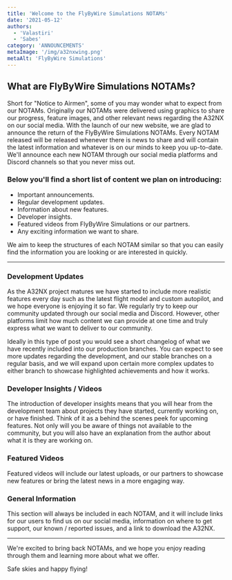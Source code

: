 ```yaml
---
title: 'Welcome to the FlyByWire Simulations NOTAMs'
date: '2021-05-12'
authors:
  - 'Valastiri'
  - 'Sabes'
category: 'ANNOUNCEMENTS'
metaImage: '/img/a32nxwing.png'
metaAlt: 'FlyByWire Simulations'
---
```


## What are FlyByWire Simulations NOTAMs?
Short for "Notice to Airmen", some of you may wonder what to expect from our NOTAMs. Originally our NOTAMs were delivered using graphics to share our progress, feature images, and other relevant news regarding the A32NX on our social media. With the launch of our new website, we are glad to announce the return of the FlyByWire Simulations NOTAMs. Every NOTAM released will be released whenever there is news to share and will contain the latest information and whatever is on our minds to keep you up-to-date. We'll announce each new NOTAM through our social media platforms and Discord channels so that you never miss out.

### Below you'll find a short list of content we plan on introducing:

* Important announcements.
* Regular development updates.
* Information about new features.
* Developer insights.
* Featured videos from FlyByWire Simulations or our partners.
* Any exciting information we want to share.

We aim to keep the structures of each NOTAM similar so that you can easily find the information you are looking or are interested in quickly.

***

### Development Updates

As the A32NX project matures we have started to include more realistic features every day such as the latest flight model and custom autopilot, and we hope everyone is enjoying it so far. We regularly try to keep our community updated through our social media and Discord. However, other platforms limit how much content we can provide at one time and truly express what we want to deliver to our community.

Ideally in this type of post you would see a short changelog of what we have recently included into our production branches. You can expect to see more updates regarding the development, and our stable branches on a regular basis, and we will expand upon certain more complex updates to either branch to showcase highlighted achievements and how it works.

### Developer Insights / Videos

The introduction of developer insights means that you will hear from the development team about projects they have started, currently working on, or have finished. Think of it as a behind the scenes peek for upcoming features. Not only will you be aware of things not available to the community, but you will also have an explanation from the author about what it is they are working on.

### Featured Videos

Featured videos will include our latest uploads, or our partners to showcase new features or bring the latest news in a more engaging way.

### General Information

This section will always be included in each NOTAM, and it will include links for our users to find us on our social media, information on where to get support, our known / reported issues, and a link to download the A32NX.

***

We're excited to bring back NOTAMs, and we hope you enjoy reading through them and learning more about what we offer.

Safe skies and happy flying!

